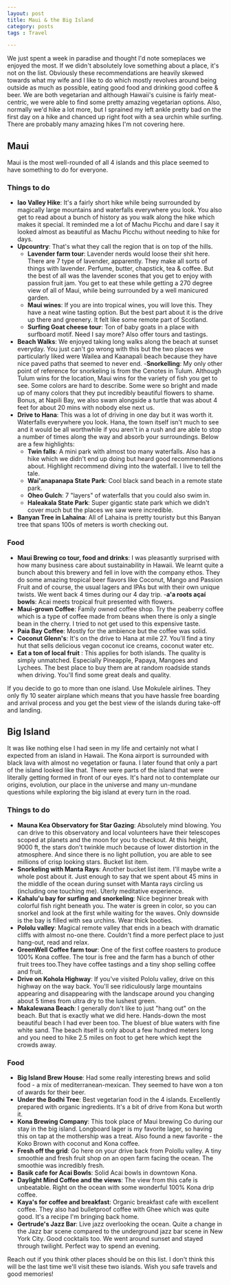 ```yaml
---
layout: post
title: Maui & the Big Island
category: posts
tags : Travel

---
```


We just spent a week in paradise and thought I'd note someplaces we enjoyed the most. If we didn't absolutely love something about a place, it's not on the list. Obviously these recommendations are heavily skewed towards what my wife and I like to do which mostly revolves around being outside as much as possible, eating good food and drinking good coffee & beer. We are both vegetarian and although Hawaii's cuisine is fairly meat-centric, we were able to find some pretty amazing vegetarian options. Also, normally we'd hike a lot more, but I sprained my left ankle pretty bad on the first day on a hike and chanced up right foot with a sea urchin while surfing. There are probably many amazing hikes I'm not covering here.

## Maui 
Maui is the most well-rounded of all 4 islands and this place seemed to have something to do for everyone. 
### Things to do 
- **Iao Valley Hike**: It's a fairly short hike while being surrounded by magically large mountains and waterfalls everywhere you look. You also get to read about a bunch of history as you walk along the hike which makes it special. It reminded me a lot of Machu Picchu and dare I say it looked almost as beautiful as Machu Picchu without needing to hike for days. 
- **Upcountry**: That's what they call the region that is on top of the hills.
	- **Lavender farm tour**: Lavender nerds would loose their shit here. There are 7 type of lavender, apparently. They make all sorts of things with lavender. Perfume, butter, chapstick, tea & coffee. But the best of all was the lavender scones that you get to enjoy with passion fruit jam. You get to eat these while getting a 270 degree view of all of Maui, while being surrounded by a well manicured garden. 
	- **Maui wines**: If you are into tropical wines, you will love this. They have a neat wine tasting option. But the best part about it is the drive up there and greenery. It felt like some remote part of Scotland. 
	- **Surfing Goat cheese tour**: Ton of baby goats in a place with surfboard motif. Need I say more? Also offer tours and tastings.
- **Beach Walks**: We enjoyed taking long walks along the beach at sunset everyday. You just can't go wrong with this but the two places we particularly liked were Wailea and Kaanapali beach because they have nice paved paths that seemed to never end.
-**Snorkelling**: My only other point of reference for snorkeling is from the Cenotes in Tulum. Although Tulum wins for the location, Maui wins for the variety of fish you get to see. Some colors are hard to describe. Some were so bright and made up of many colors that they put incredibly beautiful flowers to shame. Bonus, at Napili Bay, we also swam alongside a turtle that was about 4 feet for about 20 mins with nobody else next us. 
- **Drive to Hana**: This was a lot of driving in one day but it was worth it. Waterfalls everywhere you look. Hana, the town itself isn't much to see and it would be all worthwhile if you aren't in a rush and are able to stop a number of times along the way and absorb your surroundings. Below are a few highlights:  
	- **Twin falls**: A mini park with almost too many waterfalls. Also has a hike which we didn't end up doing but heard good recommendations about. Highlight recommend diving into the waterfall. I live to tell the tale. 
	- **Wai'anapanapa State Park**: Cool black sand beach in a remote state park.
	- **Oheo Gulch**: 7 "layers" of waterfalls that you could also swim in.
	- **Haleakala State Park**: Super gigantic state park which we didn't cover much but the places we saw were incredible.
- **Banyan Tree in Lahaina**: All of Lahaina is pretty touristy but this Banyan tree that spans 100s of meters is worth checking out. 


### Food 
- **Maui Brewing co tour, food and drinks**: I was pleasantly surprised with how many business care about sustainability in Hawaii. We learnt quite a bunch about this brewery and fell in love with the company ethos. They do some amazing tropical beer flavors like Coconut, Mango and Passion Fruit and of course, the usual lagers and IPAs but with their own unique twists. We went back 4 times during our 4 day trip. 
-**a'a roots açaí bowls**: Acai meets tropical fruit presented with flowers. 
- **Maui-grown Coffee**: Family owned coffee shop. Try the peaberry coffee which is a type of coffee made from beans when there is only a single bean in the cherry. I tried to not get used to this expensive taste. 
- **Paia Bay Coffee**: Mostly for the ambience but the coffee was solid. 
- **Coconut Glenn's**:  It's on the drive to Hana at mile 27. You'll find a tiny hut that sells delicious vegan coconut ice creams, coconut water etc.
- **Eat a ton of local fruit** : This applies for both islands. The quality is simply unmatched. Especially Pineapple, Papaya, Mangoes and Lychees. The best place to buy them are at random roadside stands when driving. You'll find some great deals and quality. 

If you decide to go to more than one island. Use Mokulele airlines. They only fly 10 seater airplane which means that you have hassle free boarding and arrival process and you get the best view of the islands during take-off and landing. 

## Big Island 
It was like nothing else I had seen in my life and certainly not what I expected from an island in Hawaii. The Kona airport is surrounded with black lava with almost no vegetation or fauna. I later found that only a part of the island looked like that. There were parts of the island that were literally getting formed in front of our eyes. It's hard not to contemplate our origins, evolution, our place in the universe and many un-mundane questions while exploring the big island at every turn in the road.  
### Things to do 
- **Mauna Kea Observatory for Star Gazing**: Absolutely mind blowing. You can drive to this observatory and local volunteers have their telescopes scoped at planets and the moon for you to checkout. At this height, 9000 ft, the stars don't twinkle much because of lower distortion in the atmosphere. And since there is no light pollution, you are able to see millions of crisp looking stars. Bucket list item. 
- **Snorkeling with Manta Rays**: Another bucket list item.  I'll maybe write a whole post about it. Just enough to say that we spent about 45 mins in the middle of the ocean during sunset with Manta rays circling us (including one touching me). Uterly meditative experience.
- **Kahalu'u bay for surfing and snorkeling**: Nice beginner break with colorful fish right beneath you. The water is green in color, so you can snorkel and look at the first while waiting for the waves. Only downside is the bay is filled with sea urchins. Wear thick booties.  
- **Pololu valley**: Magical remote valley that ends in a beach with dramatic cliffs with almost no-one there. Couldn't find a more perfect place to just hang-out, read and relax.
- **GreenWell Coffee farm tour**: One of the first coffee roasters to produce 100% Kona coffee. The tour is free and the farm has a bunch of other fruit trees too.They have coffee tastings and a tiny shop selling coffee and fruit. 
- **Drive on Kohola Highway**: If you've visited Pololu valley, drive on this highway on the way back. You'll see ridiculously large mountains appearing and disappearing with the landscape around you changing about 5 times from ultra dry to the lushest green.
- **Makalewana Beach**: I generally don't like to just "hang out" on the beach. But that is exactly what we did here. Hands-down the most beautiful beach I had ever been too. The bluest of blue waters with fine white sand. The beach itself is only about a few hundred meters long and you need to hike 2.5 miles on foot to get here which kept the crowds away. 
### Food 
- **Big Island Brew House**: Had some really interesting brews and solid food - a mix of mediterranean-mexican. They seemed to have won a ton of awards for their beer.
- **Under the Bodhi Tree**: Best vegetarian food in the 4 islands. Excellently prepared with organic ingredients. It's a bit of drive from Kona but worth it. 
- **Kona Brewing Company**: This took place of Maui brewing Co during our stay in the big island. Longboard lager is my favorite lager, so having this on tap at the mothership was a treat. Also found a new favorite - the Koko Brown with coconut and Kona coffee.  
- **Fresh off the grid**: Go here on your drive back from Polollu valley. A tiny smoothie and fresh fruit shop on an open farm facing the ocean. The smoothie was incredibly fresh. 
- **Basik cafe for Acai Bowls**: Solid Acai bowls in downtown Kona. 
- **Daylight Mind Coffee and the views**: The view from this cafe is unbeatable. Right on the ocean with some wonderful 100% Kona drip coffee. 
- **Kaya's for coffee and breakfast**: Organic breakfast cafe with excellent coffee. They also had bulletproof coffee with Ghee which was quite good. It's a recipe I'm bringing back home. 
- **Gertrude's Jazz Bar**: Live jazz overlooking the ocean. Quite a change in the Jazz bar scene compared to the underground jazz bar scene in New York City. Good cocktails too. We went around sunset and stayed through twilight. Perfect way to spend an evening. 

Reach out if you think other places should be on this list. I don't think this will be the last time we'll visit these two islands. 
Wish you safe travels and good memories! 